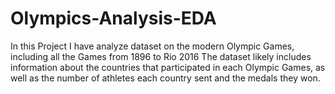 # Olympics-Analysis-EDA
 In this Project I have analyze dataset on the modern Olympic Games, including all the Games from 1896 to Rio 2016   The dataset likely includes information about the countries that participated in each Olympic Games, as well as the number of athletes each country sent and the medals they won.

